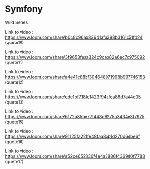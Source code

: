 # Symfony
Wild Series

Link to video : https://www.loom.com/share/b0c8c96ab83641afa398b3161c51f424 (quete10)

Link to video : https://www.loom.com/share/3f9653feaa324c9cab82a6ec7d975092 (quete11)

Link to video : https://www.loom.com/share/a4e41c88bf304648971998b997746153 (quete12)

Link to video : https://www.loom.com/share/ede1bf7181e1423f94afca86d7a44c05 (quete13)

Link to video : https://www.loom.com/share/6172a85be77f443d8275a3434e3f7975 (quete15)

Link to video : https://www.loom.com/share/91125fa221fe48faa8ab1d270d6dbe6f (quete16)

Link to video : https://www.loom.com/share/a52ce652836f4e4a8886f436980f7788 (quete17)
